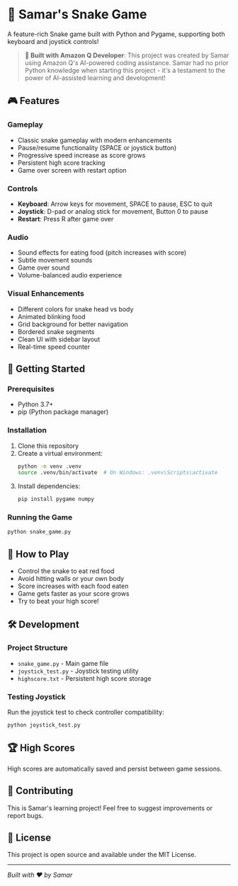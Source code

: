 # 🐍 Samar's Snake Game

A feature-rich Snake game built with Python and Pygame, supporting both keyboard and joystick controls!

> **🤖 Built with Amazon Q Developer**: This project was created by Samar using Amazon Q's AI-powered coding assistance. Samar had no prior Python knowledge when starting this project - it's a testament to the power of AI-assisted learning and development!

## 🎮 Features

### Gameplay
- Classic snake gameplay with modern enhancements
- Pause/resume functionality (SPACE or joystick button)
- Progressive speed increase as score grows
- Persistent high score tracking
- Game over screen with restart option

### Controls
- **Keyboard**: Arrow keys for movement, SPACE to pause, ESC to quit
- **Joystick**: D-pad or analog stick for movement, Button 0 to pause
- **Restart**: Press R after game over

### Audio
- Sound effects for eating food (pitch increases with score)
- Subtle movement sounds
- Game over sound
- Volume-balanced audio experience

### Visual Enhancements
- Different colors for snake head vs body
- Animated blinking food
- Grid background for better navigation
- Bordered snake segments
- Clean UI with sidebar layout
- Real-time speed counter

## 🚀 Getting Started

### Prerequisites
- Python 3.7+
- pip (Python package manager)

### Installation
1. Clone this repository
2. Create a virtual environment:
   ```bash
   python -m venv .venv
   source .venv/bin/activate  # On Windows: .venv\Scripts\activate
   ```
3. Install dependencies:
   ```bash
   pip install pygame numpy
   ```

### Running the Game
```bash
python snake_game.py
```

## 🎯 How to Play
- Control the snake to eat red food
- Avoid hitting walls or your own body
- Score increases with each food eaten
- Game gets faster as your score grows
- Try to beat your high score!

## 🛠️ Development

### Project Structure
- `snake_game.py` - Main game file
- `joystick_test.py` - Joystick testing utility
- `highscore.txt` - Persistent high score storage

### Testing Joystick
Run the joystick test to check controller compatibility:
```bash
python joystick_test.py
```

## 🏆 High Scores
High scores are automatically saved and persist between game sessions.

## 🤝 Contributing
This is Samar's learning project! Feel free to suggest improvements or report bugs.

## 📝 License
This project is open source and available under the MIT License.

---
*Built with ❤️ by Samar*

